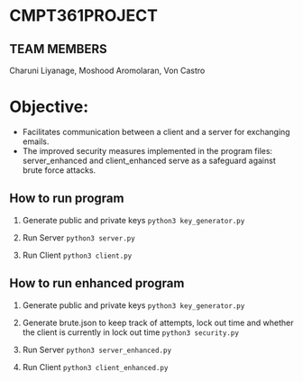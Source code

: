 # CMPT361PROJECT
## TEAM MEMBERS

Charuni Liyanage, Moshood Aromolaran, Von Castro 

# Objective: 
- Facilitates communication between a client and a server for exchanging emails. 
- The improved security measures implemented in the program files: server_enhanced and client_enhanced
serve as a safeguard against brute force attacks.

## How to run program

1. Generate public and private keys
    `python3 key_generator.py`

2. Run Server
    `python3 server.py`

3. Run Client
    `python3 client.py`

## How to run enhanced program
1. Generate public and private keys
    `python3 key_generator.py`

2.  Generate brute.json to keep track of attempts, lock out time and 
    whether the client is currently in lock out time
    `python3 security.py`

2. Run Server
    `python3 server_enhanced.py`

3. Run Client
    `python3 client_enhanced.py`
